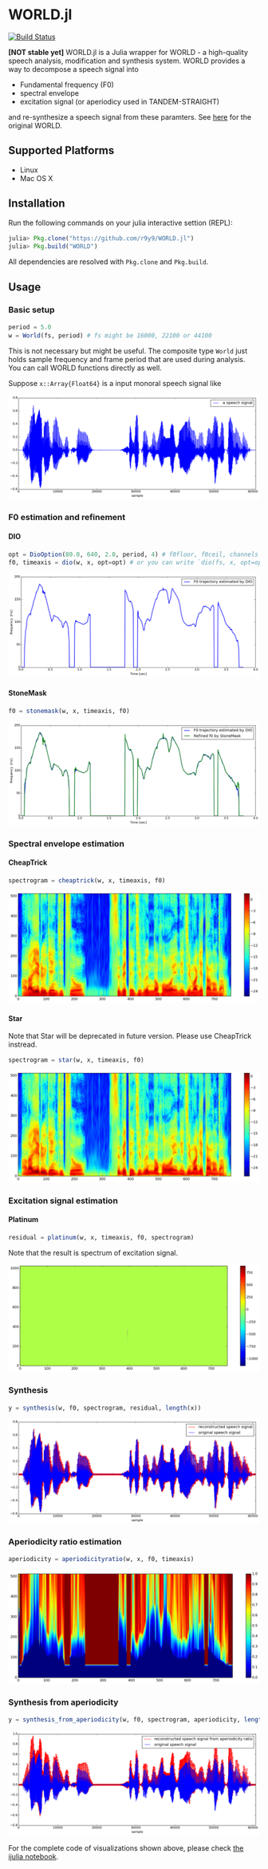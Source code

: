 # WORLD.jl

[![Build Status](https://travis-ci.org/r9y9/WORLD.jl.svg?branch=master)](https://travis-ci.org/r9y9/WORLD.jl)

**[NOT stable yet]** WORLD.jl is a Julia wrapper for WORLD - a high-quality speech analysis, modification and synthesis system. WORLD provides a way to decompose a speech signal into

- Fundamental frequency (F0)
- spectral envelope
- excitation signal (or aperiodicy used in TANDEM-STRAIGHT)

and re-synthesize a speech signal from these paramters. See [here](http://ml.cs.yamanashi.ac.jp/world/english/index.html) for the original WORLD.

## Supported Platforms

- Linux
- Mac OS X

## Installation

Run the following commands on your julia interactive settion (REPL):

```julia
julia> Pkg.clone("https://github.com/r9y9/WORLD.jl")
julia> Pkg.build("WORLD")
```

All dependencies are resolved with `Pkg.clone` and `Pkg.build`.

## Usage

### Basic setup

```julia
period = 5.0
w = World(fs, period) # fs might be 16000, 22100 or 44100
```

This is not necessary but might be useful. The composite type `World` just holds sample frequency and frame period that are used during analysis. You can call WORLD functions directly as well.

Suppose `x::Array{Float64}` is a input monoral speech signal like

![](examples/x.png)

### F0 estimation and refinement

#### DIO

```julia
opt = DioOption(80.0, 640, 2.0, period, 4) # f0floor, f0ceil, channels in octave, period, speed
f0, timeaxis = dio(w, x, opt=opt) # or you can write `dio(fs, x, opt=opt)` without using composite type `World`
```

![](examples/f0_by_dio.png)

#### StoneMask

```julia
f0 = stonemask(w, x, timeaxis, f0)
```

![](examples/f0_refinement.png)

### Spectral envelope estimation

#### CheapTrick

```julia
spectrogram = cheaptrick(w, x, timeaxis, f0)
```

![](examples/envelope_by_cheaptrick.png)

#### Star

Note that Star will be deprecated in future version. Please use CheapTrick instread.

```julia
spectrogram = star(w, x, timeaxis, f0)
```

![](examples/envelope_by_star.png)

### Excitation signal estimation

#### Platinum

```julia
residual = platinum(w, x, timeaxis, f0, spectrogram)
```

Note that the result is spectrum of excitation signal.

![](examples/residual_spectrogram_by_platinum.png)

### Synthesis

```julia
y = synthesis(w, f0, spectrogram, residual, length(x))
```

![](examples/synthesis.png)

### Aperiodicity ratio estimation

```julia
aperiodicity = aperiodicityratio(w, x, f0, timeaxis)
```

![](examples/aperiodicity_ratio.png)

### Synthesis from aperiodicity

```julia
y = synthesis_from_aperiodicity(w, f0, spectrogram, aperiodicity, length(x))
```

![](examples/synthesis_from_aperiodicity.png)

For the complete code of visualizations shown above, please check [the ijulia notebook](http://nbviewer.ipython.org/github/r9y9/WORLD.jl/blob/master/examples/Demonstration%20of%20WORLD.jl.ipynb).